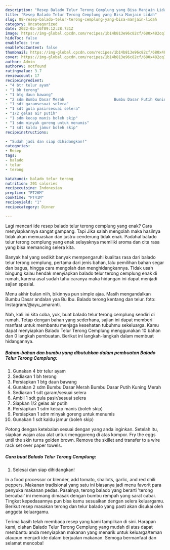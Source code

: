 ```yaml
---
description: "Resep Balado Telur Terong Cemplung yang Bisa Manjain Lidah"
title: "Resep Balado Telur Terong Cemplung yang Bisa Manjain Lidah"
slug: 88-resep-balado-telur-terong-cemplung-yang-bisa-manjain-lidah
category: Uncategorized
date: 2022-05-16T09:12:28.731Z
image: https://img-global.cpcdn.com/recipes/1b14b813e96c82cf/680x482cq70/balado-telur-terong-cemplung-foto-resep-utama.jpg
hideToc: false
enableToc: true
enableTocContent: false
thumbnail: https://img-global.cpcdn.com/recipes/1b14b813e96c82cf/680x482cq70/balado-telur-terong-cemplung-foto-resep-utama.jpg
cover: https://img-global.cpcdn.com/recipes/1b14b813e96c82cf/680x482cq70/balado-telur-terong-cemplung-foto-resep-utama.jpg
author: Admin
authorAv: notfound
ratingvalue: 3.7
reviewcount: 17
recipeingredient:
- "4 btr telur ayam"
- "1 bh terong"
- "1 btg daun bawang"
- "2 sdm Bumbu Dasar Merah                      Bumbu Dasar Putih Kuning Merah"
- "1 sdt garamsesuai selera"
- "1 sdt gula pasirsesuai selera"
- "1/2 gelas air putih"
- "1 sdm kecap manis boleh skip"
- "1 sdm minyak goreng untuk menumis"
- "1 sdt kaldu jamur boleh skip"
recipeinstructions:

- "Sudah jadi dan siap dihidangkan!"
categories:
- Resep
tags:
- balado
- telur
- terong

katakunci: balado telur terong 
nutrition: 201 calories
recipecuisine: Indonesian
preptime: "PT26M"
cooktime: "PT41M"
recipeyield: "1"
recipecategory: Dinner

---
```



Lagi mencari ide resep balado telur terong cemplung yang enak? Cara menyiapkannya sangat gampang. Tapi Jika salah mengolah maka hasilnya tidak akan memuaskan dan justru cenderung tidak enak. Padahal balado telur terong cemplung yang enak selayaknya memiliki aroma dan cita rasa yang bisa memancing selera kita.


Banyak hal yang sedikit banyak mempengaruhi kualitas rasa dari balado telur terong cemplung, pertama dari jenis bahan, lalu pemilihan bahan segar dan bagus, hingga cara mengolah dan menghidangkannya. Tidak usah bingung kalau hendak menyiapkan balado telur terong cemplung enak di rumah, karena asal sudah tahu caranya maka hidangan ini dapat menjadi sajian spesial.

Menu akhir bulan niih, bikinnya pun simple ajaa. Masih mengandalkan Bumbu Dasar andalan yaa Bu Ibu. Balado terong kentang dan telur. foto: Instagram/@ayu_amaranti.


Nah, kali ini kita coba, yuk, buat balado telur terong cemplung sendiri di rumah. Tetap dengan bahan yang sederhana, sajian ini dapat memberi manfaat untuk membantu menjaga kesehatan tubuhmu sekeluarga. Kamu dapat menyiapkan Balado Telur Terong Cemplung menggunakan 10 bahan dan 0 langkah pembuatan. Berikut ini langkah-langkah dalam membuat hidangannya.

<!--inarticleads1-->

##### Bahan-bahan dan bumbu yang dibutuhkan dalam pembuatan Balado Telur Terong Cemplung:

1. Gunakan 4 btr telur ayam
1. Sediakan 1 bh terong
1. Persiapkan 1 btg daun bawang
1. Gunakan 2 sdm Bumbu Dasar Merah                      Bumbu Dasar Putih Kuning Merah
1. Sediakan 1 sdt garam/sesuai selera
1. Ambil 1 sdt gula pasir/sesuai selera
1. Siapkan 1/2 gelas air putih
1. Persiapkan 1 sdm kecap manis (boleh skip)
1. Persiapkan 1 sdm minyak goreng untuk menumis
1. Gunakan 1 sdt kaldu jamur (boleh skip)


Potong dengan ketebalan sesuai dengan yang anda inginkan. Setelah itu, siapkan wajan atau alat untuk menggoreng di atas kompor. Fry the eggs until the skin turns golden brown. Remove the skillet and transfer to a wire rack set over paper towels. 

<!--inarticleads2-->

##### Cara buat Balado Telur Terong Cemplung:


1. Selesai dan siap dihidangkan!

In a food processor or blender, add tomato, shallots, garlic, and red chili peppers. Makanan tradisional yang satu ini biasanya jadi menu favorit para penyuka makanan pedas. Pasalnya, terong balado yang berarti &#39;terong bercabai&#39; ini memang dimasak dengan bumbu rempah yang sarat cabai. Tingkat kepedasannya pun bisa kamu sesuaikan dengan selera keluargamu. Berikut resep masakan terong dan telur balado yang pasti akan disukai oleh anggota keluargamu. 

Terima kasih telah membaca resep yang kami tampilkan di sini. Harapan kami, olahan Balado Telur Terong Cemplung yang mudah di atas dapat membantu anda menyiapkan makanan yang menarik untuk keluarga/teman ataupun menjadi ide dalam berjualan makanan. Semoga bermanfaat dan selamat mencoba!
